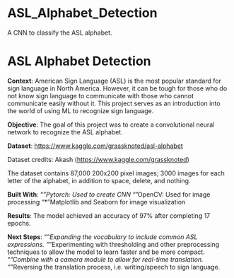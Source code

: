 # ASL_Alphabet_Detection
A CNN to classify the ASL alphabet.
# ASL Alphabet Detection

**Context**:
American Sign Language (ASL) is the most popular standard for sign language in North America. However, it can be tough for those who do not know sign language to communicate with those who cannot communicate easily without it. This project serves as an introduction into the world of using ML to recognize sign language.

**Objective**:
The goal of this project was to create a convolutional neural network to recognize the  ASL alphabet.

**Dataset**:
https://www.kaggle.com/grassknoted/asl-alphabet

Dataset credits: Akash (https://www.kaggle.com/grassknoted)

The dataset contains 87,000 200x200 pixel images; 3000 images for each letter of the alphabet, in addition to space, delete, and nothing. 

**Built With**:
“*”Pytorch: Used to create CNN
“*”OpenCV: Used for image processing
“*”Matplotlib and Seaborn for image visualization

**Results**:
The model achieved an accuracy of 97% after completing 17 epochs.

**Next Steps**:
“*”Expanding the vocabulary to include common ASL expressions.
“*”Experimenting with thresholding and other preprocessing techniques to allow the model to learn faster and be more compact.
“*”Combine with a camera module to allow for real-time translation.
“*”Reversing the translation process, i.e. writing/speech to sign language.
